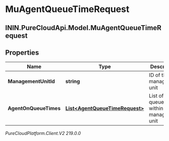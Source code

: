 # MuAgentQueueTimeRequest

## ININ.PureCloudApi.Model.MuAgentQueueTimeRequest

## Properties

|Name | Type | Description | Notes|
|------------ | ------------- | ------------- | -------------|
| **ManagementUnitId** | **string** | ID of the management unit | |
| **AgentOnQueueTimes** | [**List&lt;AgentQueueTimeRequest&gt;**](AgentQueueTimeRequest) | List of Agent queue times within the management unit | |



_PureCloudPlatform.Client.V2 219.0.0_
